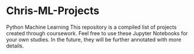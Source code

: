 # Chris-ML-Projects
Python Machine Learning
This repository is a compiled list of projects created through coursework.  Feel free to use these Jupyter Notebooks for your own studies.
In the future, they will be further annotated with more details.

